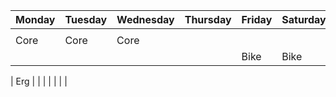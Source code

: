 | Monday | Tuesday | Wednesday | Thursday | Friday | Saturday | Sunday |  
| ---- | ---- | ---- | ---- | ---- | ---- | ---- |  
|  |  |  |  |  |  |  |
| Core | Core | Core |  |  |  |  |
|  |  |  |  | Bike | Bike | Bike |

| Erg |  |  |  |  |  |  |